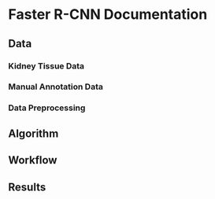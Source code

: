 # Faster R-CNN Documentation

## Data

### Kidney Tissue Data

### Manual Annotation Data

### Data Preprocessing

## Algorithm

## Workflow

## Results